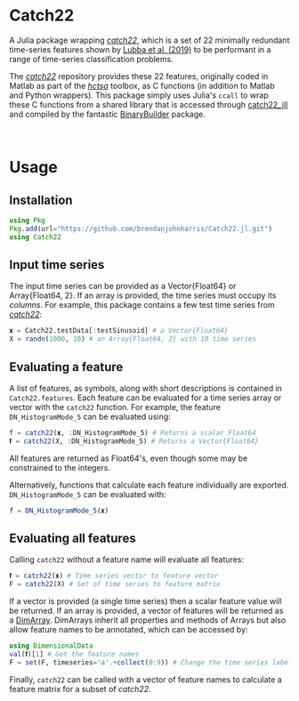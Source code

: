 # Catch22
A Julia package wrapping [_catch22_](https://www.github.com/chlubba/catch22), which is a set of 22 minimally redundant time-series features shown by [Lubba et al. (2019)](https://doi.org/10.1007/s10618-019-00647-x) to be performant in a range of time-series classification problems.

The [_catch22_](https://www.github.com/chlubba/catch22) repository provides these 22 features, originally coded in Matlab as part of the [_hctsa_](https://github.com/benfulcher/hctsa) toolbox, as C functions (in addition to Matlab and Python wrappers). This package simply uses Julia's `ccall` to wrap these C functions from a shared library that is accessed through [catch22_jll](https://github.com/JuliaBinaryWrappers/catch22_jll.jl) and compiled by the fantastic [BinaryBuilder](https://github.com/JuliaPackaging/BinaryBuilder.jl) package.

<br>

# Usage
## Installation
```Julia
using Pkg
Pkg.add(url="https://github.com/brendanjohnharris/Catch22.jl.git")
using Catch22
```

## Input time series
The input time series can be provided as a Vector{Float64} or Array{Float64, 2}. If an array is provided, the time series must occupy its _columns_. For example, this package contains a few test time series from [_catch22_](https://www.github.com/chlubba/catch22):
```Julia
𝐱 = Catch22.testData[:testSinusoid] # a Vector{Float64}
X = randn(1000, 10) # an Array{Float64, 2} with 10 time series
```

## Evaluating a feature
A list of features, as symbols, along with short descriptions is contained in `Catch22.features`. Each feature can be evaluated for a time series array or vector with the `catch22` function. For example, the feature `DN_HistogramMode_5` can be evaluated using:
```Julia
f = catch22(𝐱, :DN_HistogramMode_5) # Returns a scalar Float64
𝐟 = catch22(X, :DN_HistogramMode_5) # Returns a Vector{Float64}
```
All features are returned as Float64's, even though some may be constrained to the integers.

Alternatively, functions that calculate each feature individually are exported. `DN_HistogramMode_5` can be evaluated with:
```Julia
f = DN_HistogramMode_5(𝐱)
```

## Evaluating all features
Calling `catch22` without a feature name will evaluate all features:
```Julia
𝐟 = catch22(𝐱) # Time series vector to feature vector
F = catch22(X) # Set of time series to feature matrix
```

If a vector is provided (a single time series) then a scalar feature value will be returned. If an array is provided, a vector of features will be returned as a [DimArray](https://github.com/rafaqz/DimensionalData.jl). DimArrays inherit all properties and methods of Arrays but also allow feature names to be annotated, which can be accessed by:
```Julia
using DimensionalData
val(𝐟)[1] # Get the feature names
F = set(F, timeseries='a'.+collect(0:9)) # Change the time series labels to a:j
```
Finally, `catch22` can be called with a vector of feature names to calculate a feature matrix for a subset of _catch22_.
